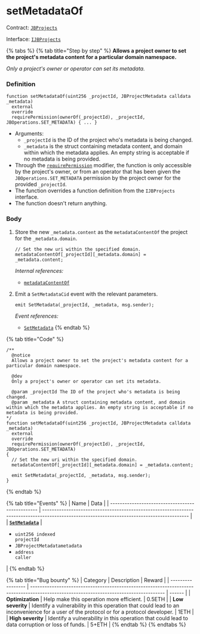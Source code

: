 # setMetadataOf

Contract: [`JBProjects`](../)

Interface: [`IJBProjects`](../../../interfaces/ijbprojects.md)

{% tabs %}
{% tab title="Step by step" %}
**Allows a project owner to set the project's metadata content for a particular domain namespace.**

_Only a project's owner or operator can set its metadata._

### Definition

```solidity
function setMetadataOf(uint256 _projectId, JBProjectMetadata calldata _metadata)
  external
  override
  requirePermission(ownerOf(_projectId), _projectId, JBOperations.SET_METADATA) { ... }
```

* Arguments:
  * `_projectId` is the ID of the project who's metadata is being changed.
  * `_metadata` is the struct containing metadata content, and domain within which the metadata applies. An empty string is acceptable if no metadata is being provided.
* Through the [`requirePermission`](../../or-abstract/jboperatable/modifiers/requirepermission.md) modifier, the function is only accessible by the project's owner, or from an operator that has been given the `JBOperations.SET_METADATA` permission by the project owner for the provided `_projectId`.
* The function overrides a function definition from the `IJBProjects` interface.
* The function doesn't return anything.

### Body

1.  Store the new `_metadata.content` as the `metadataContentOf` the project for the `_metadata.domain`.

    ```solidity
    // Set the new uri within the specified domain.
    metadataContentOf[_projectId][_metadata.domain] = _metadata.content;
    ```

    _Internal references:_

    * [`metadataContentOf`](../properties/metadatacontentof.md)
2.  Emit a `SetMetadataCid` event with the relevant parameters.

    ```solidity
    emit SetMetadata(_projectId, _metadata, msg.sender);
    ```

    _Event references:_

    * [`SetMetadata`](../events/setmetadata.md)
{% endtab %}

{% tab title="Code" %}
```solidity
/**
  @notice 
  Allows a project owner to set the project's metadata content for a particular domain namespace. 

  @dev 
  Only a project's owner or operator can set its metadata.

  @param _projectId The ID of the project who's metadata is being changed.
  @param _metadata A struct containing metadata content, and domain within which the metadata applies. An empty string is acceptable if no metadata is being provided.
*/
function setMetadataOf(uint256 _projectId, JBProjectMetadata calldata _metadata)
  external
  override
  requirePermission(ownerOf(_projectId), _projectId, JBOperations.SET_METADATA)
{
  // Set the new uri within the specified domain.
  metadataContentOf[_projectId][_metadata.domain] = _metadata.content;

  emit SetMetadata(_projectId, _metadata, msg.sender);
}
```
{% endtab %}

{% tab title="Events" %}
| Name                                             | Data                                                                                                                                        |
| ------------------------------------------------ | ------------------------------------------------------------------------------------------------------------------------------------------- |
| [**`SetMetadata`**](../events/setmetadatacid.md) | <ul><li><code>uint256 indexed projectId</code></li><li><code>JBProjectMetadatametadata</code></li><li><code>address caller</code></li></ul> |
{% endtab %}

{% tab title="Bug bounty" %}
| Category          | Description                                                                                                                            | Reward |
| ----------------- | -------------------------------------------------------------------------------------------------------------------------------------- | ------ |
| **Optimization**  | Help make this operation more efficient.                                                                                               | 0.5ETH |
| **Low severity**  | Identify a vulnerability in this operation that could lead to an inconvenience for a user of the protocol or for a protocol developer. | 1ETH   |
| **High severity** | Identify a vulnerability in this operation that could lead to data corruption or loss of funds.                                        | 5+ETH  |
{% endtab %}
{% endtabs %}
